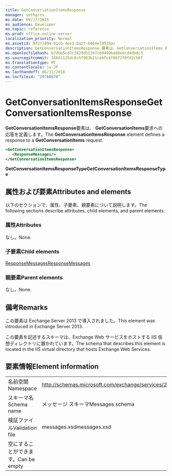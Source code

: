 ```yaml
---
title: GetConversationItemsResponse
manager: sethgros
ms.date: 09/17/2015
ms.audience: Developer
ms.topic: reference
ms.prod: office-online-server
localization_priority: Normal
ms.assetid: 8f271894-01cb-4ee3-ba2f-6464e19518ac
description: GetConversationItemsResponse 要素は、GetConversationItems 要求への応答を定義します。
ms.openlocfilehash: b7dbb5cd7c3829d51167cb9499ba80edcd4dbdc3
ms.sourcegitcommit: 34041125dc8c5f993b21cebfc4f8b72f0fd2cb6f
ms.translationtype: MT
ms.contentlocale: ja-JP
ms.lasthandoff: 06/11/2018
ms.locfileid: "19760670"
---
```

# <a name="getconversationitemsresponse"></a><span data-ttu-id="57194-103">GetConversationItemsResponse</span><span class="sxs-lookup"><span data-stu-id="57194-103">GetConversationItemsResponse</span></span>

<span data-ttu-id="57194-104">**GetConversationItemsResponse**要素は、 **GetConversationItems**要求への応答を定義します。</span><span class="sxs-lookup"><span data-stu-id="57194-104">The **GetConversationItemsResponse** element defines a response to a **GetConversationItems** request.</span></span> 
  
```XML
<GetConversationItemsResponse>
   <ResponseMessages/>
</GetConversationItemsResponse>
```

 <span data-ttu-id="57194-105">**GetConversationItemsResponseType**</span><span class="sxs-lookup"><span data-stu-id="57194-105">**GetConversationItemsResponseType**</span></span>
## <a name="attributes-and-elements"></a><span data-ttu-id="57194-106">属性および要素</span><span class="sxs-lookup"><span data-stu-id="57194-106">Attributes and elements</span></span>

<span data-ttu-id="57194-107">以下のセクションで、属性、子要素、親要素について説明します。</span><span class="sxs-lookup"><span data-stu-id="57194-107">The following sections describe attributes, child elements, and parent elements.</span></span>
  
### <a name="attributes"></a><span data-ttu-id="57194-108">属性</span><span class="sxs-lookup"><span data-stu-id="57194-108">Attributes</span></span>

<span data-ttu-id="57194-109">なし。</span><span class="sxs-lookup"><span data-stu-id="57194-109">None.</span></span>
  
### <a name="child-elements"></a><span data-ttu-id="57194-110">子要素</span><span class="sxs-lookup"><span data-stu-id="57194-110">Child elements</span></span>

[<span data-ttu-id="57194-111">ResponseMessages</span><span class="sxs-lookup"><span data-stu-id="57194-111">ResponseMessages</span></span>](responsemessages.md)
  
### <a name="parent-elements"></a><span data-ttu-id="57194-112">親要素</span><span class="sxs-lookup"><span data-stu-id="57194-112">Parent elements</span></span>

<span data-ttu-id="57194-113">なし。</span><span class="sxs-lookup"><span data-stu-id="57194-113">None.</span></span>
  
## <a name="remarks"></a><span data-ttu-id="57194-114">備考</span><span class="sxs-lookup"><span data-stu-id="57194-114">Remarks</span></span>

<span data-ttu-id="57194-115">この要素は Exchange Server 2013 で導入されました。</span><span class="sxs-lookup"><span data-stu-id="57194-115">This element was introduced in Exchange Server 2013.</span></span>
  
<span data-ttu-id="57194-116">この要素を記述するスキーマは、Exchange Web サービスをホストする IIS 仮想ディレクトリに置かれています。</span><span class="sxs-lookup"><span data-stu-id="57194-116">The schema that describes this element is located in the IIS virtual directory that hosts Exchange Web Services.</span></span>
  
## <a name="element-information"></a><span data-ttu-id="57194-117">要素情報</span><span class="sxs-lookup"><span data-stu-id="57194-117">Element information</span></span>

|||
|:-----|:-----|
|<span data-ttu-id="57194-118">名前空間</span><span class="sxs-lookup"><span data-stu-id="57194-118">Namespace</span></span>  <br/> |http://schemas.microsoft.com/exchange/services/2006/messages  <br/> |
|<span data-ttu-id="57194-119">スキーマ名</span><span class="sxs-lookup"><span data-stu-id="57194-119">Schema name</span></span>  <br/> |<span data-ttu-id="57194-120">メッセージ スキーマ</span><span class="sxs-lookup"><span data-stu-id="57194-120">Messages schema</span></span>  <br/> |
|<span data-ttu-id="57194-121">検証ファイル</span><span class="sxs-lookup"><span data-stu-id="57194-121">Validation file</span></span>  <br/> |<span data-ttu-id="57194-122">messages.xsd</span><span class="sxs-lookup"><span data-stu-id="57194-122">messages.xsd</span></span>  <br/> |
|<span data-ttu-id="57194-123">空にすることができます。</span><span class="sxs-lookup"><span data-stu-id="57194-123">Can be empty</span></span>  <br/> ||
   

